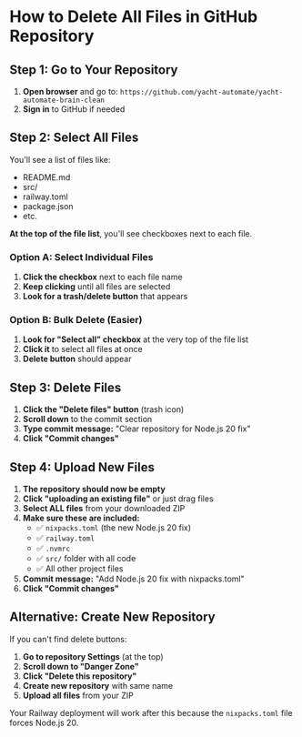 # How to Delete All Files in GitHub Repository

## Step 1: Go to Your Repository
1. **Open browser** and go to: `https://github.com/yacht-automate/yacht-automate-brain-clean`
2. **Sign in** to GitHub if needed

## Step 2: Select All Files
You'll see a list of files like:
- README.md
- src/
- railway.toml
- package.json
- etc.

**At the top of the file list**, you'll see checkboxes next to each file.

### Option A: Select Individual Files
1. **Click the checkbox** next to each file name
2. **Keep clicking** until all files are selected
3. **Look for a trash/delete button** that appears

### Option B: Bulk Delete (Easier)
1. **Look for "Select all" checkbox** at the very top of the file list
2. **Click it** to select all files at once
3. **Delete button** should appear

## Step 3: Delete Files
1. **Click the "Delete files" button** (trash icon)
2. **Scroll down** to the commit section
3. **Type commit message:** "Clear repository for Node.js 20 fix"
4. **Click "Commit changes"**

## Step 4: Upload New Files
1. **The repository should now be empty**
2. **Click "uploading an existing file"** or just drag files
3. **Select ALL files** from your downloaded ZIP
4. **Make sure these are included:**
   - ✅ `nixpacks.toml` (the new Node.js 20 fix)
   - ✅ `railway.toml`
   - ✅ `.nvmrc`
   - ✅ `src/` folder with all code
   - ✅ All other project files
5. **Commit message:** "Add Node.js 20 fix with nixpacks.toml"
6. **Click "Commit changes"**

## Alternative: Create New Repository
If you can't find delete buttons:
1. **Go to repository Settings** (at the top)
2. **Scroll down to "Danger Zone"**
3. **Click "Delete this repository"**
4. **Create new repository** with same name
5. **Upload all files** from your ZIP

Your Railway deployment will work after this because the `nixpacks.toml` file forces Node.js 20.